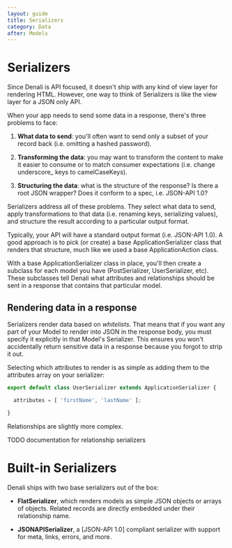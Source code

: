 ```yaml
---
layout: guide
title: Serializers
category: Data
after: Models
---
```


# Serializers

Since Denali is API focused, it doesn't ship with any kind of view layer for
rendering HTML. However, one way to think of Serializers is like the view layer
for a JSON only API.

When your app needs to send some data in a response, there's three problems to
face:

  1. **What data to send**: you'll often want to send only a subset of your
  record back (i.e. omitting a hashed password).

  2. **Transforming the data**: you may want to transform the content to make it
  easier to consume or to match consumer expectations (i.e. change underscore_
  keys to camelCaseKeys).

  3. **Structuring the data**: what is the structure of the response? Is there a
     root JSON wrapper? Does it conform to a spec, i.e. JSON-API 1.0?

Serializers address all of these problems. They select what data to send, apply
transformations to that data (i.e. renaming keys, serializing values), and
structure the result according to a particular output format.

Typically, your API will have a standard output format (i.e. JSON-API 1.0). A
good approach is to pick (or create) a base ApplicationSerializer class that
renders that structure, much like we used a base ApplicationAction class.

With a base ApplicationSerializer class in place, you'll then create a subclass
for each model you have (PostSerializer, UserSerializer, etc). These subclasses
tell Denali what attributes and relationships should be sent in a response that
contains that particular model.

## Rendering data in a response

Serializers render data based on _whitelists_. That means that if you want any
part of your Model to render into JSON in the response body, you must specify
it explicitly in that Model's Serializer. This ensures you won't
accidentally return sensitive data in a response because you forgot to strip it
out.

Selecting which attributes to render is as simple as adding them to the
attributes array on your serializer:

```js
export default class UserSerializer extends ApplicationSerializer {

  attributes = [ 'firstName', 'lastName' ];

}
```

Relationships are slightly more complex.

TODO documentation for relationship serializers

# Built-in Serializers

Denali ships with two base serializers out of the box:

  * **FlatSerializer**, which renders models as simple JSON objects or arrays of
  objects. Related records are directly embedded under their relationship name.

  * **JSONAPISerializer**, a [JSON-API 1.0] compliant serializer with support
  for meta, links, errors, and more.

